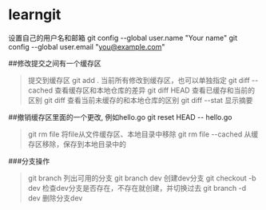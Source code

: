 # learngit

设置自己的用户名和邮箱
git config --global user.name "Your name"
git config --global user.email "you@example.com"

##修改提交之间有一个缓存区
> 提交到缓存区 git add . 当前所有修改到缓存区，也可以单独指定
> git diff --cached 查看缓存区和本地仓库的差异
> git diff HEAD 查看已缓存和当前的区别
> git diff 查看当前未缓存的和本地仓库的区别
> git diff --stat 显示摘要

##撤销缓存区里面的一个更改, 例如hello.go git reset HEAD -- hello.go
> git rm file 将file从文件缓存区、本地目录中移除
> git rm file --cached 从缓存区移除，保存到本地目录中的

###分支操作
> git branch 列出可用的分支
> git branch dev 创建dev分支
> git checkout -b dev 检查dev分支是否存在，不存在就创建，并切换过去
> git branch -d dev 删除分支dev

